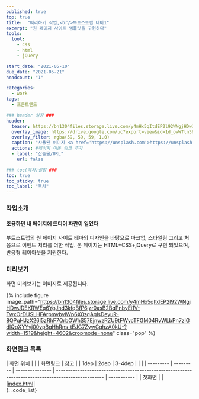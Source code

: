 ```yaml
---
published: true
top: true
title:  "따라하기 작업,<br/>부트스트랩 테마1"
excerpt: "원 페이지 사이트 템플릿을 구현하다"
tools:
  tool:
    - css
    - html
    - jQuery

start_date: "2021-05-10"
due_date: "2021-05-21"
headcount: "1"

categories:
  - work
tags:
  - 프론트엔드

### header 설정 ###
header:
  teaser: https://bn1304files.storage.live.com/y4mHx5qItdEP2l92WNgjHDwJDEKRWEq6YgJhd3kfqBfP6jzr0asB2BqPnbyEi1V-TwxOrDUSLHFArpmvbvlWp6X0zqAglsDeyuR-8QPqHJzX26I5zRhF7QrbOWhS57EjnwzRZU9tFWvcTFGM04RvWLbPn7zIGdIQqXYYyj00ypBgHhRns_tEJG7ZywCghzA0kU-?width=1519&height=4602&cropmode=none
  overlay_image: https://drive.google.com/uc?export=view&id=1d_owWTln562Y0LHnSt7-sQI4pmZdJTld
  overlay_filter: rgba(59, 59, 59, 1.0)
  caption: "사용된 이미지 <a href='https://unsplash.com'>https://unsplash.com</a>, 원본링크 <a href='https://preview.colorlib.com/#stated'>https://preview.colorlib.com/#stated</a>"
  actions: #페이지 이동 링크 추가
  - label: "산출물/URL"
    url: false

### toc(목차)설정 ###
toc: true
toc_sticky: true
toc_label: "목차"
---
```


### 작업소개
<h4>조용하던 내 페이지에 드디어 파란이 일었다</h4>
부트스트랩의 원 페이지 사이트 테마의 디자인을 바탕으로 마크업, 스타일링 그리고 처음으로 이벤트 처리를 더한 작업.
본 페이지는 HTML+CSS+jQuery로 구현 되었으며, 반응형 레이아웃을 지원한다.


### 미리보기
화면 미리보기는 이미지로 제공됩니다. 

{% include figure image_path="https://bn1304files.storage.live.com/y4mHx5qItdEP2l92WNgjHDwJDEKRWEq6YgJhd3kfqBfP6jzr0asB2BqPnbyEi1V-TwxOrDUSLHFArpmvbvlWp6X0zqAglsDeyuR-8QPqHJzX26I5zRhF7QrbOWhS57EjnwzRZU9tFWvcTFGM04RvWLbPn7zIGdIQqXYYyj00ypBgHhRns_tEJG7ZywCghzA0kU-?width=1519&height=4602&cropmode=none" class="pop" %}

### 화면링크 목록

|  화면 위치 |           |                |                                             화면링크                                               |    참고     |
|   1dep    |   2dep    |     3-4dep      |                                                                                                    |             |
| --------- | --------- | --------------- | -------------------------------------------------------------------------------------------------- | ----------- |
|   첫화면  |           |                 |<a href="https://drv.tw/~hi.heera@hotmail.com/od/Web/template1/index.html">index.html</a>|  
{: .code_list}


